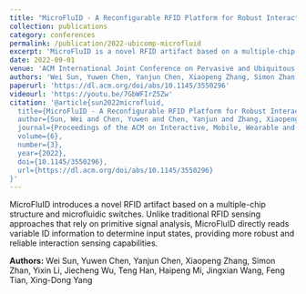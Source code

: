 ```yaml
---
title: "MicroFluID - A Reconfigurable RFID Platform for Robust Interaction Sensing Based on Microfluidics"
collection: publications
category: conferences
permalink: /publication/2022-ubicomp-microfluid
excerpt: 'MicroFluID is a novel RFID artifact based on a multiple-chip structure and microfluidic switches, which informs the input state by directly reading variable ID information instead of retrieving primitive signals.'
date: 2022-09-01
venue: 'ACM International Joint Conference on Pervasive and Ubiquitous Computing (UbiComp)'
authors: 'Wei Sun, Yuwen Chen, Yanjun Chen, Xiaopeng Zhang, Simon Zhan, Yixin Li, Jiecheng Wu, Teng Han, Haipeng Mi, Jingxian Wang, Feng Tian, Xing-Dong Yang'
paperurl: 'https://dl.acm.org/doi/abs/10.1145/3550296'
videourl: 'https://youtu.be/7GbWFIrZ5Zw'
citation: '@article{sun2022microfluid,
  title={MicroFluID - A Reconfigurable RFID Platform for Robust Interaction Sensing Based on Microfluidics},
  author={Sun, Wei and Chen, Yuwen and Chen, Yanjun and Zhang, Xiaopeng and Zhan, Simon and Li, Yixin and Wu, Jiecheng and Han, Teng and Mi, Haipeng and Wang, Jingxian and Tian, Feng and Yang, Xing-Dong},
  journal={Proceedings of the ACM on Interactive, Mobile, Wearable and Ubiquitous Technologies}, 
  volume={6}, 
  number={3},
  year={2022},
  doi={10.1145/3550296},
  url={https://dl.acm.org/doi/abs/10.1145/3550296}
}'
---
```


MicroFluID introduces a novel RFID artifact based on a multiple-chip structure and microfluidic switches. Unlike traditional RFID sensing approaches that rely on primitive signal analysis, MicroFluID directly reads variable ID information to determine input states, providing more robust and reliable interaction sensing capabilities.



**Authors:** Wei Sun, Yuwen Chen, Yanjun Chen, Xiaopeng Zhang, Simon Zhan, Yixin Li, Jiecheng Wu, Teng Han, Haipeng Mi, Jingxian Wang, Feng Tian, Xing-Dong Yang